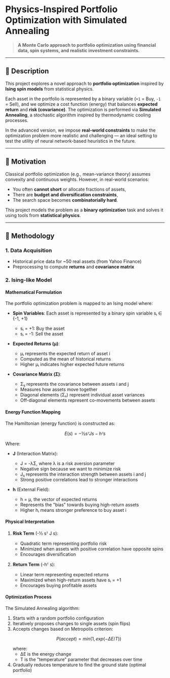# Physics-Inspired Portfolio Optimization with Simulated Annealing

> **A Monte Carlo approach to portfolio optimization using financial data, spin systems, and realistic investment constraints.**

---

## 📝 Description

This project explores a novel approach to **portfolio optimization** inspired by **Ising spin models** from statistical physics.

Each asset in the portfolio is represented by a binary variable (`+1` = Buy, `-1` = Sell), and we optimize a cost function (energy) that balances **expected return** and **risk (covariance)**. The optimization is performed via **Simulated Annealing**, a stochastic algorithm inspired by thermodynamic cooling processes.

In the advanced version, we impose **real-world constraints** to make the optimization problem more realistic and challenging — an ideal setting to test the utility of neural network-based heuristics in the future.

---

## 🧠 Motivation

Classical portfolio optimization (e.g., mean-variance theory) assumes convexity and continuous weights. However, in real-world scenarios:
- You often **cannot short** or allocate fractions of assets,
- There are **budget and diversification constraints**,
- The search space becomes **combinatorially hard**.

This project models the problem as a **binary optimization** task and solves it using tools from **statistical physics**.

---

## 🧮 Methodology

### 1. Data Acquisition
- Historical price data for ~50 real assets (from Yahoo Finance)
- Preprocessing to compute **returns** and **covariance matrix**

### 2. Ising-like Model

#### Mathematical Formulation

The portfolio optimization problem is mapped to an Ising model where:

- **Spin Variables**: Each asset is represented by a binary spin variable sᵢ ∈ {-1, +1}
  - sᵢ = +1: Buy the asset
  - sᵢ = -1: Sell the asset

- **Expected Returns (μ)**: 
  - μᵢ represents the expected return of asset i
  - Computed as the mean of historical returns
  - Higher μᵢ indicates higher expected future returns

- **Covariance Matrix (Σ)**:
  - Σᵢⱼ represents the covariance between assets i and j
  - Measures how assets move together
  - Diagonal elements (Σᵢᵢ) represent individual asset variances
  - Off-diagonal elements represent co-movements between assets

#### Energy Function Mapping

The Hamiltonian (energy function) is constructed as:

```math
E(s) = -½ sᵀ J s - hᵀ s
```

Where:
- **J** (Interaction Matrix):
  - J = -λΣ, where λ is a risk aversion parameter
  - Negative sign because we want to minimize risk
  - Jᵢⱼ represents the interaction strength between assets i and j
  - Strong positive correlations lead to stronger interactions

- **h** (External Field):
  - h = μ, the vector of expected returns
  - Represents the "bias" towards buying high-return assets
  - Higher hᵢ means stronger preference to buy asset i

#### Physical Interpretation

1. **Risk Term** (-½ sᵀ J s):
   - Quadratic term representing portfolio risk
   - Minimized when assets with positive correlation have opposite spins
   - Encourages diversification

2. **Return Term** (-hᵀ s):
   - Linear term representing expected returns
   - Maximized when high-return assets have sᵢ = +1
   - Encourages buying profitable assets

#### Optimization Process

The Simulated Annealing algorithm:
1. Starts with a random portfolio configuration
2. Iteratively proposes changes to single assets (spin flips)
3. Accepts changes based on Metropolis criterion:
   ```math
   P(accept) = min(1, exp(-ΔE/T))
   ```
   where:
   - ΔE is the energy change
   - T is the "temperature" parameter that decreases over time
4. Gradually reduces temperature to find the ground state (optimal portfolio)


